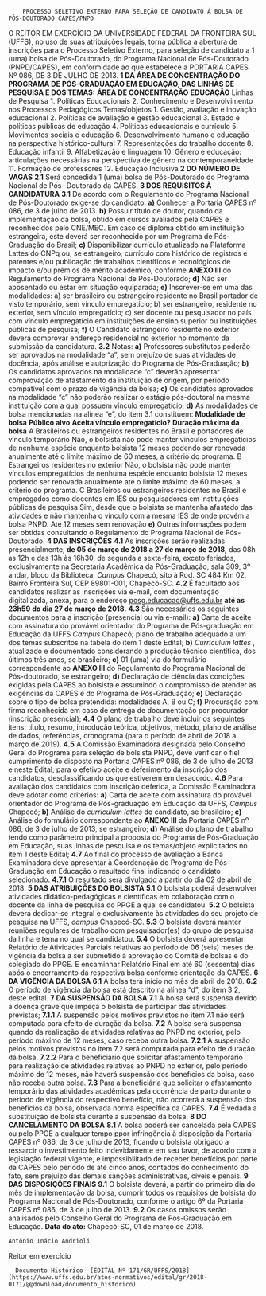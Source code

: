         PROCESSO SELETIVO EXTERNO PARA SELEÇÃO DE CANDIDATO À BOLSA DE PÓS-DOUTORADO CAPES/PNPD  

 O REITOR EM EXERCÍCIO DA UNIVERSIDADE FEDERAL DA FRONTEIRA SUL (UFFS), no uso de suas atribuições legais, torna pública a abertura de inscrições para o Processo Seletivo Externo, para seleção de candidato a 1 (uma) bolsa de Pós-Doutorado, do Programa Nacional de Pós-Doutorado (PNPD/CAPES), em conformidade ao que estabelece a PORTARIA CAPES Nº 086, DE 3 DE JULHO DE 2013.  **1 DA ÁREA DE CONCENTRAÇÃO DO PROGRAMA DE PÓS-GRADUAÇÃO EM EDUCAÇÃO, DAS LINHAS DE PESQUISA E DOS TEMAS:**      **ÁREA DE CONCENTRAÇÃO**    **EDUCAÇÃO**      Linhas de Pesquisa   1. Políticas Educacionais 2. Conhecimento e Desenvolvimento nos Processos Pedagógicos     Temas/objetos   1. Gestão, avaliação e inovação educacional 2. Políticas de avaliação e gestão educacional 3. Estado e políticas públicas de educação 4. Políticas educacionais e currículo 5. Movimentos sociais e educação 6. Desenvolvimento humano e educação na perspectiva histórico-cultural 7. Representações do trabalho docente 8. Educação infantil 9. Alfabetização e linguagem 10. Gênero e educação: articulações necessárias na perspectiva de gênero na contemporaneidade 11. Formação de professores 12. Educação Inclusiva      **2 DO NÚMERO DE VAGAS**  **2.1** Será concedida 1 (uma) bolsa de Pós-Doutorado do Programa Nacional de Pós- Doutorado da CAPES.  **3 DOS REQUISITOS À CANDIDATURA**  **3.1** De acordo com o Regulamento do Programa Nacional de Pós-Doutorado exige-se do candidato: **a)** Conhecer a Portaria CAPES nº 086, de 3 de julho de 2013. **b)** Possuir título de doutor, quando da implementação da bolsa, obtido em cursos avaliados pela CAPES e reconhecidos pelo CNE/MEC. Em caso de diploma obtido em instituição estrangeira, este deverá ser reconhecido por um Programa de Pós-Graduação do Brasil; **c)** Disponibilizar currículo atualizado na Plataforma Lattes do CNPq ou, se estrangeiro, currículo com histórico de registros e patentes e/ou publicação de trabalhos científicos e tecnológicos de impacto e/ou prêmios de mérito acadêmico, conforme **ANEXO III** do Regulamento do Programa Nacional de Pós-Doutorado; **d)** Não ser aposentado ou estar em situação equiparada; **e)** Inscrever-se em uma das modalidades: a) ser brasileiro ou estrangeiro residente no Brasil portador de visto temporário, sem vínculo empregatício; b) ser estrangeiro, residente no exterior, sem vínculo empregatício; c) ser docente ou pesquisador no país com vínculo empregatício em instituições de ensino superior ou instituições públicas de pesquisa; **f)** O Candidato estrangeiro residente no exterior deverá comprovar endereço residencial no exterior no momento da submissão da candidatura. **3.2** Notas: **a)** Professores substitutos poderão ser aprovados na modalidade “a”, sem prejuízo de suas atividades de docência, após análise e autorização do Programa de Pós-Graduação; **b)** Os candidatos aprovados na modalidade “c” deverão apresentar comprovação de afastamento da instituição de origem, por período compatível com o prazo de vigência da bolsa; **c)** Os candidatos aprovados na modalidade “c” não poderão realizar o estágio pós-doutoral na mesma instituição com a qual possuem vínculo empregatício; **d)** As modalidades de bolsa mencionadas na alínea “e”, do item 3.1 constituem:     **Modalidade de bolsa**    **Público alvo**    **Aceita vínculo empregatício?**    **Duração máxima da bolsa**      A   Brasileiros ou estrangeiros residentes no Brasil e portadores de vínculo temporário   Não, o bolsista não pode manter vínculos empregatícios de nenhuma espécie enquanto bolsista   12 meses podendo ser renovada anualmente até o limite máximo de 60 meses, a critério do programa.     B   Estrangeiros residentes no exterior   Não, o bolsista não pode manter vínculos empregatícios de nenhuma espécie enquanto bolsista   12 meses podendo ser renovada anualmente até o limite máximo de 60 meses, a critério do programa.     C   Brasileiros ou estrangeiros residentes no Brasil e empregados como docentes em IES ou pesquisadores em instituições públicas de pesquisa   Sim, desde que o bolsista se mantenha afastado das atividades e não mantenha o vínculo com a mesma IES de onde provém a bolsa PNPD.   Até 12 meses sem renovação     **e)** Outras informações podem ser obtidas consultando o Regulamento do Programa Nacional de Pós-Doutorado.  **4 DAS INSCRIÇÕES**  **4.1** As inscrições serão realizadas presencialmente, **de 05 de março de 2018 a 27 de março de 2018,** das 08h às 12h e das 13h às 16h30, de segunda a sexta-feira, exceto feriados, exclusivamente na Secretaria Acadêmica da Pós-Graduação, sala 309, 3º andar, bloco da Biblioteca, *Campus* Chapecó, sito à Rod. SC 484 Km 02, Bairro Fronteira Sul, CEP 89801-001, Chapecó-SC. **4.2** É facultado aos candidatos realizar as inscrições via e-mail, com documentação digitalizada, anexa, para o endereço posg.educacao@uffs.edu.br **até as 23h59 do dia 27 de março de 2018.**  **4.3** São necessários os seguintes documentos para a inscrição (presencial ou via e-mail): **a)** Carta de aceite com assinatura do provável orientador do Programa de Pós-graduação em Educação da UFFS *Campus* Chapecó; plano de trabalho adequado a um dos temas subscritos na tabela do item 1 deste Edital; **b)**  *Curriculum lattes* , atualizado e documentado considerando a produção técnico científica, dos últimos três anos, se brasileiro; **c)** 01 (uma) via do formulário correspondente ao **ANEXO III** do Regulamento do Programa Nacional de Pós-doutorado, se estrangeiro; **d)** Declaração de ciência das condições exigidas pela CAPES ao bolsista e assumindo o compromisso de atender as exigências da CAPES e do Programa de Pós-Graduação; **e)** Declaração sobre o tipo de bolsa pretendida: modalidades A, B ou C; **f)** Procuração com firma reconhecida em caso de entrega de documentação por procurador (inscrição presencial); **4.4** O plano de trabalho deve incluir os seguintes itens: título, resumo, introdução teórica, objetivos, método, plano de análise de dados, referências, cronograma (para o período de abril de 2018 a março de 2019). **4.5** A Comissão Examinadora designada pelo Conselho Geral do Programa para seleção de bolsista PNPD, deve verificar o fiel cumprimento do disposto na Portaria CAPES nº 086, de 3 de julho de 2013 e neste Edital, para o efetivo aceite e deferimento da inscrição dos candidatos, desclassificando os que estiverem em desacordo. **4.6** Para avaliação dos candidatos com inscrição deferida, a Comissão Examinadora deve adotar como critérios: **a)** Carta de aceite com assinatura do provável orientador do Programa de Pós-graduação em Educação da UFFS, *Campus* Chapecó; **b)** Análise do *curriculum lattes* do candidato, se brasileiro; **c)** Análise do formulário correspondente ao **ANEXO III** da Portaria CAPES nº 086, de 3 de julho de 2013, se estrangeiro; **d)** Análise do plano de trabalho tendo como parâmetro principal a proposta do Programa de Pós-Graduação em Educação, suas linhas de pesquisa e os temas/objeto explicitados no item 1 deste Edital; **4.7** Ao final do processo de avaliação a Banca Examinadora deve apresentar à Coordenação do Programa de Pós-Graduação em Educação o resultado final indicando o candidato selecionado. **4.7.1** O resultado será divulgado a partir do dia 02 de abril de 2018.  **5 DAS ATRIBUIÇÕES DO BOLSISTA**  **5.1** O bolsista poderá desenvolver atividades didático-pedagógicas e científicas em colaboração com o docente da linha de pesquisa do PPGE a qual se candidatou. **5.2** O bolsista deverá dedicar-se integral e exclusivamente às atividades do seu projeto de pesquisa na UFFS, *campus* Chapecó-SC. **5.3** O bolsista deverá manter reuniões regulares de trabalho com pesquisador(es) do grupo de pesquisa da linha e tema no qual se candidatou. **5.4** O bolsista deverá apresentar Relatório de Atividades Parciais relativas ao período de 06 (seis) meses de vigência da bolsa a ser submetido à aprovação do Comitê de bolsas e do colegiado do PPGE. E encaminhar Relatório Final em até 60 (sessenta) dias após o encerramento da respectiva bolsa conforme orientação da CAPES.  **6 DA VIGÊNCIA DA BOLSA**  **6.1** A bolsa terá início no mês de abril de 2018. **6.2** O período de vigência da bolsa está descrito na alínea “d”, do item 3.2, deste edital.  **7 DA SUSPENSÃO DA BOLSA**  **7.1** A bolsa será suspensa devido à doença grave que impeça o bolsista de participar das atividades previstas; **7.1.1** A suspensão pelos motivos previstos no item 7.1 não será computada para efeito de duração da bolsa. **7.2** A bolsa será suspensa quando da realização de atividades relativas ao PNPD no exterior, pelo período máximo de 12 meses, caso receba outra bolsa. **7.2.1** A suspensão pelos motivos previstos no item 7.2 será computada para efeito de duração da bolsa. **7.2.2** Para o beneficiário que solicitar afastamento temporário para realização de atividades relativas ao PNPD no exterior, pelo período máximo de 12 meses, não haverá suspensão dos benefícios da bolsa, caso não receba outra bolsa. **7.3** Para a beneficiária que solicitar o afastamento temporário das atividades acadêmicas pela ocorrência de parto durante o período de vigência do respectivo benefício, não ocorrerá a suspensão dos benefícios da bolsa, observada norma específica da CAPES. **7.4** É vedada a substituição de bolsista durante a suspensão da bolsa.  **8 DO CANCELAMENTO DA BOLSA**  **8.1** A bolsa poderá ser cancelada pela CAPES ou pelo PPGE a qualquer tempo ppor infringência à disposição da Portaria CAPES nº 086, de 3 de julho de 2013, ficando o bolsista obrigado a ressarcir o investimento feito indevidamente em seu favor, de acordo com a legislação federal vigente, e impossibilitado de receber benefícios por parte da CAPES pelo período de até cinco anos, contados do conhecimento do fato, sem prejuízo das demais sanções administrativas, cíveis e penais.  **9 DAS DISPOSIÇÕES FINAIS**  **9.1** O bolsista deverá, a partir do primeiro dia do mês de implementação da bolsa, cumprir todos os requisitos de bolsista do Programa Nacional de Pós-Doutorado, conforme o artigo 6º da Portaria CAPES nº 086, de 3 de julho de 2013. **9.2** Os casos omissos serão analisados pelo Conselho Geral do Programa de Pós-Graduação em Educação.      **Data do ato:** Chapecó-SC, 01 de março de 2018.   
 

    Antônio Inácio Andrioli   
 Reitor em exercício 

      Documento Histórico  [EDITAL Nº 171/GR/UFFS/2018](https://www.uffs.edu.br/atos-normativos/edital/gr/2018-0171/@@download/documento_historico)     
      